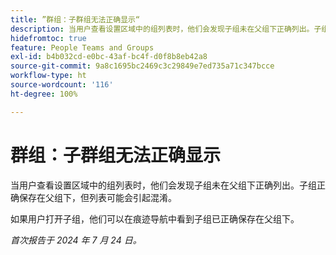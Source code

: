 ```yaml
---
title: ”群组：子群组无法正确显示“
description: 当用户查看设置区域中的组列表时，他们会发现子组未在父组下正确列出。子组正确保存在父组下，但列表可能会引起混淆。
hidefromtoc: true
feature: People Teams and Groups
exl-id: b4b032cd-e0bc-43af-bc4f-d0f8b8eb42a8
source-git-commit: 9a8c1695bc2469c3c29849e7ed735a71c347bcce
workflow-type: ht
source-wordcount: '116'
ht-degree: 100%

---
```


# 群组：子群组无法正确显示

当用户查看设置区域中的组列表时，他们会发现子组未在父组下正确列出。子组正确保存在父组下，但列表可能会引起混淆。

如果用户打开子组，他们可以在痕迹导航中看到子组已正确保存在父组下。

_首次报告于 2024 年 7 月 24 日。_
